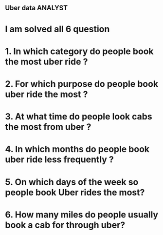 ## Uber data ANALYST 
# I am solved all 6 question

# 1. In which category do people book the most uber ride ?

# 2. For which purpose do people book uber ride the most ?

# 3. At what time do people look cabs the most from uber ?

# 4. In which months do people book uber ride less frequently ?

# 5. On which days of the week so people book Uber rides the most?

# 6. How many miles do people usually book a cab for through uber?